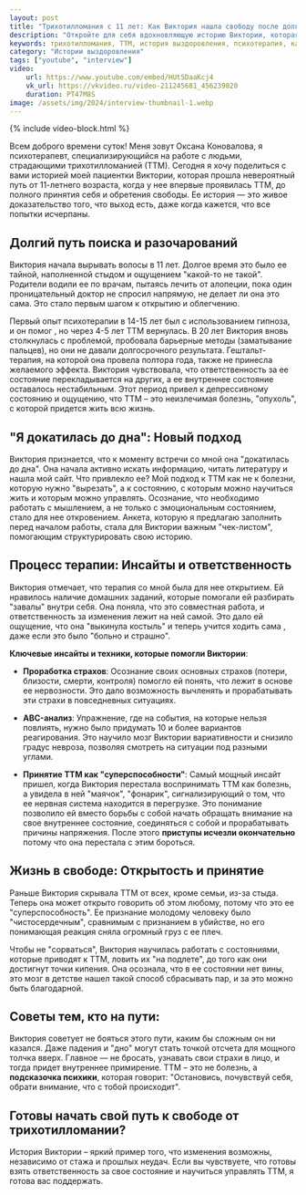 ```yaml
---
layout: post
title: "Трихотилломания с 11 лет: Как Виктория нашла свободу после долгих поисков и неудачных попыток."
description: "Откройте для себя вдохновляющую историю Виктории, которая с 11 лет страдала трихотилломанией. Узнайте, как она преодолела стыд, нашла \"суперспособность\" в своем состоянии и обрела свободу благодаря психотерапии."
keywords: трихотилломания, ТТМ, история выздоровления, психотерапия, как справиться с трихотилломанией, стыд при ТТМ, триггеры трихотилломании, управление эмоциями, принятие себя, Оксана Коновалова психолог.
category: "Истории выздоровления"
tags: ["youtube", "interview"]
video:
    url: https://www.youtube.com/embed/HUt5DaaKcj4
    vk_url: https://vkvideo.ru/video-211245681_456239020
    duration: PT47M8S
image: /assets/img/2024/interview-thumbnail-1.webp
---
```


{% include video-block.html %}

Всем доброго времени суток! Меня зовут Оксана Коновалова, я психотерапевт, специализирующийся на работе с людьми, страдающими трихотилломанией (ТТМ). Сегодня я хочу поделиться с вами историей моей пациентки Виктории, которая прошла невероятный путь от 11-летнего возраста, когда у нее впервые проявилась ТТМ, до полного принятия себя и обретения свободы. Ее история — это живое доказательство того, что выход есть, даже когда кажется, что все попытки исчерпаны.

## Долгий путь поиска и разочарований

Виктория начала вырывать волосы в 11 лет. Долгое время это было ее тайной, наполненной стыдом и ощущением "какой-то не такой". Родители водили ее по врачам, пытаясь лечить от алопеции, пока один проницательный доктор не спросил напрямую, не делает ли она это сама. Это стало первым шагом к открытию и облегчению.

Первый опыт психотерапии в 14-15 лет был с использованием гипноза, и он помог , но через 4-5 лет ТТМ вернулась. В 20 лет Виктория вновь столкнулась с проблемой, пробовала барьерные методы (заматывание пальцев), но они не давали долгосрочного результата. Гештальт-терапия, на которой она провела полтора года, также не принесла желаемого эффекта. Виктория чувствовала, что ответственность за ее состояние перекладывается на других, а ее внутреннее состояние оставалось нестабильным. Этот период привел к депрессивному состоянию и ощущению, что ТТМ – это неизлечимая болезнь, "опухоль", с которой придется жить всю жизнь.

## "Я докатилась до дна": Новый подход

Виктория признается, что к моменту встречи со мной она "докатилась до дна". Она начала активно искать информацию, читать литературу и нашла мой сайт. Что привлекло ее? Мой подход к ТТМ как не к болезни, которую нужно "вырезать", а к состоянию, с которым можно научиться жить и которым можно управлять. Осознание, что необходимо работать с мышлением, а не только с эмоциональным состоянием, стало для нее откровением. Анкета, которую я предлагаю заполнить перед началом работы, стала для Виктории важным "чек-листом", помогающим структурировать свою историю.

## Процесс терапии: Инсайты и ответственность

Виктория отмечает, что терапия со мной была для нее открытием. Ей нравилось наличие домашних заданий, которые помогали ей разбирать "завалы" внутри себя. Она поняла, что это совместная работа, 
и ответственность за изменения лежит на ней самой. Это дало ей ощущение, что она "выкинула костыль" и теперь учится ходить сама , даже если это было "больно и страшно".

**Ключевые инсайты и техники, которые помогли Виктории**:

- **Проработка страхов**: Осознание своих основных страхов (потери, близости, смерти, контроля) помогло ей понять, что лежит в основе ее нервозности. Это дало возможность вычленять и прорабатывать эти страхи в повседневных ситуациях.

- **ABC-анализ**: Упражнение, где на события, на которые нельзя повлиять, нужно было придумать 10 и более вариантов реагирования. Это научило мозг Виктории вариативности и снизило градус невроза, позволяя смотреть на ситуации под разными углами.

- **Принятие ТТМ как "суперспособности"**: Самый мощный инсайт пришел, когда Виктория перестала воспринимать ТТМ как болезнь, а увидела в ней "маячок", "фонарик", сигнализирующий о том, что ее нервная система находится в перегрузке. Это понимание позволило ей вместо борьбы с собой начать обращать внимание на свое внутреннее состояние, соединяться с собой и прорабатывать причины напряжения. После этого **приступы исчезли окончательно** потому что она перестала с этим бороться.

## Жизнь в свободе: Открытость и принятие

Раньше Виктория скрывала ТТМ от всех, кроме семьи, из-за стыда. Теперь она может открыто говорить об этом любому, потому что это ее "суперспособность". Ее признание молодому человеку было "чистосердечным", сравнимым с признанием в убийстве, но его понимающая реакция сняла огромный груз с ее плеч.

Чтобы не "сорваться", Виктория научилась работать с состояниями, которые приводят к ТТМ, ловить их "на подлете", до того как они достигнут точки кипения. Она осознала, что в ее состоянии нет вины, это мозг в детстве нашел такой способ сбрасывать пар, и за это можно быть благодарной.

## Советы тем, кто на пути:

Виктория советует не бояться этого пути, каким бы сложным он ни казался. Даже падения и "дно" могут стать точкой отсчета для мощного толчка вверх. Главное — не бросать, узнавать свои страхи в лицо, и тогда придет внутреннее примирение. 
ТТМ – это не болезнь, а **подсказочка психики**, которая говорит: "Остановись, почувствуй себя, обрати внимание, что с тобой происходит".

## Готовы начать свой путь к свободе от трихотилломании?

История Виктории – яркий пример того, что изменения возможны, независимо от стажа и прошлых неудач. Если вы чувствуете, что готовы взять ответственность за свое состояние и научиться управлять ТТМ, я готова вас поддержать.











